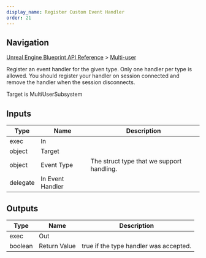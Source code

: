 ```yaml
---
display_name: Register Custom Event Handler
order: 21
---
```

## Navigation

[Unreal Engine Blueprint API Reference](https://dev.epicgames.com/documentation/en-us/unreal-engine/BlueprintAPI) > [Multi-user](https://dev.epicgames.com/documentation/en-us/unreal-engine/BlueprintAPI/Multi_user)

Register an event handler for the given type. Only one handler per type is allowed. You should register your handler
on session connected and remove the handler when the session disconnects.

Target is MultiUserSubsystem

## Inputs

| Type | Name | Description |
| --- | --- | --- |
| exec | In |  |
| object | Target |  |
| object | Event Type | The struct type that we support handling. |
| delegate | In Event Handler |  |

## Outputs

| Type | Name | Description |
| --- | --- | --- |
| exec | Out |  |
| boolean | Return Value | true if the type handler was accepted. |

